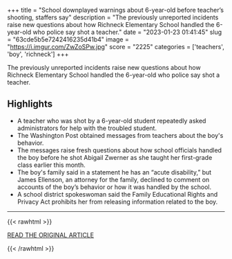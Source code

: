 +++
title = "School downplayed warnings about 6-year-old before teacher’s shooting, staffers say"
description = "The previously unreported incidents raise new questions about how Richneck Elementary School handled the 6-year-old who police say shot a teacher."
date = "2023-01-23 01:41:45"
slug = "63cde5b5e7242416235d41b4"
image = "https://i.imgur.com/ZwZoSPw.jpg"
score = "2225"
categories = ['teachers', 'boy', 'richneck']
+++

The previously unreported incidents raise new questions about how Richneck Elementary School handled the 6-year-old who police say shot a teacher.

## Highlights

- A teacher who was shot by a 6-year-old student repeatedly asked administrators for help with the troubled student.
- The Washington Post obtained messages from teachers about the boy's behavior.
- The messages raise fresh questions about how school officials handled the boy before he shot Abigail Zwerner as she taught her first-grade class earlier this month.
- The boy's family said in a statement he has an “acute disability,” but James Ellenson, an attorney for the family, declined to comment on accounts of the boy’s behavior or how it was handled by the school.
- A school district spokeswoman said the Family Educational Rights and Privacy Act prohibits her from releasing information related to the boy.

---

{{< rawhtml >}}
  <p class="article-category">
    <a target="_blank" href="https://www.washingtonpost.com/dc-md-va/2023/01/21/richneck-elementary-school-shooting-warnings-downplayed/">READ THE ORIGINAL ARTICLE</a>
  </p>
{{< /rawhtml >}}
